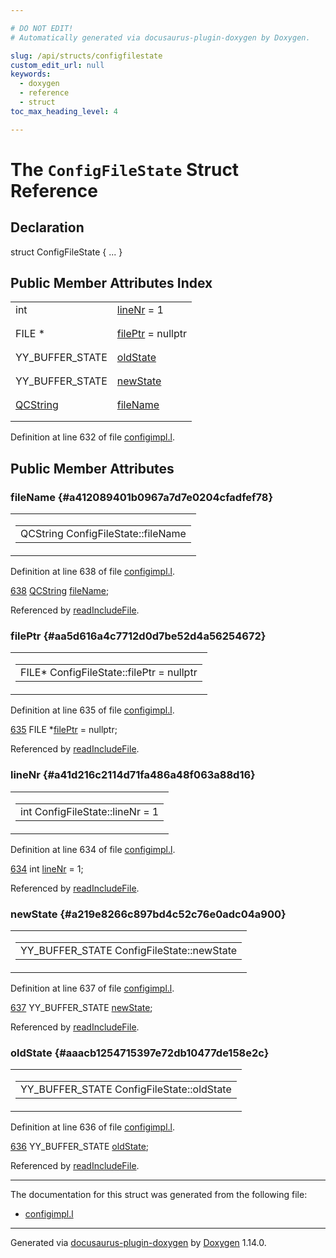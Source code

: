 ```yaml
---

# DO NOT EDIT!
# Automatically generated via docusaurus-plugin-doxygen by Doxygen.

slug: /api/structs/configfilestate
custom_edit_url: null
keywords:
  - doxygen
  - reference
  - struct
toc_max_heading_level: 4

---
```


<div class="doxyPage">

# The `ConfigFileState` Struct Reference



## Declaration

<div class="doxyDeclaration">
struct ConfigFileState { ... }
</div>

## Public Member Attributes Index

<table class="doxyMembersIndex">

<tr class="doxyMemberIndexItem">
<td class="doxyMemberIndexItemType" align="left" valign="top">int</td>
<td class="doxyMemberIndexItemName" align="left" valign="top"><a href="#a41d216c2114d71fa486a48f063a88d16">lineNr</a> = 1</td>
</tr>
<tr class="doxyMemberIndexDescription">
<td class="doxyMemberIndexDescriptionLeft"></td>
<td class="doxyMemberIndexDescriptionRight">
</td>
</tr>
<tr class="doxyMemberIndexSeparator">
<td class="doxyMemberIndexSeparator" colspan="2"></td>
</tr>

<tr class="doxyMemberIndexItem">
<td class="doxyMemberIndexItemType" align="left" valign="top">FILE *</td>
<td class="doxyMemberIndexItemName" align="left" valign="top"><a href="#aa5d616a4c7712d0d7be52d4a56254672">filePtr</a> = nullptr</td>
</tr>
<tr class="doxyMemberIndexDescription">
<td class="doxyMemberIndexDescriptionLeft"></td>
<td class="doxyMemberIndexDescriptionRight">
</td>
</tr>
<tr class="doxyMemberIndexSeparator">
<td class="doxyMemberIndexSeparator" colspan="2"></td>
</tr>

<tr class="doxyMemberIndexItem">
<td class="doxyMemberIndexItemType" align="left" valign="top">YY_BUFFER_STATE</td>
<td class="doxyMemberIndexItemName" align="left" valign="top"><a href="#aaacb1254715397e72db10477de158e2c">oldState</a></td>
</tr>
<tr class="doxyMemberIndexDescription">
<td class="doxyMemberIndexDescriptionLeft"></td>
<td class="doxyMemberIndexDescriptionRight">
</td>
</tr>
<tr class="doxyMemberIndexSeparator">
<td class="doxyMemberIndexSeparator" colspan="2"></td>
</tr>

<tr class="doxyMemberIndexItem">
<td class="doxyMemberIndexItemType" align="left" valign="top">YY_BUFFER_STATE</td>
<td class="doxyMemberIndexItemName" align="left" valign="top"><a href="#a219e8266c897bd4c52c76e0adc04a900">newState</a></td>
</tr>
<tr class="doxyMemberIndexDescription">
<td class="doxyMemberIndexDescriptionLeft"></td>
<td class="doxyMemberIndexDescriptionRight">
</td>
</tr>
<tr class="doxyMemberIndexSeparator">
<td class="doxyMemberIndexSeparator" colspan="2"></td>
</tr>

<tr class="doxyMemberIndexItem">
<td class="doxyMemberIndexItemType" align="left" valign="top"><a href="/web-doxygen/docs/api/classes/qcstring">QCString</a></td>
<td class="doxyMemberIndexItemName" align="left" valign="top"><a href="#a412089401b0967a7d7e0204cfadfef78">fileName</a></td>
</tr>
<tr class="doxyMemberIndexDescription">
<td class="doxyMemberIndexDescriptionLeft"></td>
<td class="doxyMemberIndexDescriptionRight">
</td>
</tr>
<tr class="doxyMemberIndexSeparator">
<td class="doxyMemberIndexSeparator" colspan="2"></td>
</tr>

</table>


<p>Definition at line 632 of file <a href="/web-doxygen/docs/api/files/src/configimpl-l">configimpl.l</a>.</p>

<div class="doxySectionDef">

## Public Member Attributes

### fileName {#a412089401b0967a7d7e0204cfadfef78}

<div class="doxyMemberItem">
<div class="doxyMemberProto">
<table class="doxyMemberLabels">
<tr class="doxyMemberLabels">
<td class="doxyMemberLabelsLeft">
<table class="doxyMemberName">
<tr>
<td class="doxyMemberName">QCString ConfigFileState::fileName</td>
</tr>
</table>
</td>
</tr>
</table>
</div>
<div class="doxyMemberDoc">


<p>Definition at line 638 of file <a href="/web-doxygen/docs/api/files/src/configimpl-l">configimpl.l</a>.</p>

<div class="doxyProgramListing">

<div class="doxyCodeLine"><span class="doxyLineNumber"><a href="#a412089401b0967a7d7e0204cfadfef78">638</a></span><span class="doxyLineContent"><span class="doxyHighlight">  <a href="/web-doxygen/docs/api/classes/qcstring">QCString</a> <a href="#a412089401b0967a7d7e0204cfadfef78">fileName</a>;</span></span></div>

</div>


Referenced by <a href="/web-doxygen/docs/api/files/src/configimpl-l/#a692163c1902febf3d5dc44644e851f26">readIncludeFile</a>.
</div>
</div>

### filePtr {#aa5d616a4c7712d0d7be52d4a56254672}

<div class="doxyMemberItem">
<div class="doxyMemberProto">
<table class="doxyMemberLabels">
<tr class="doxyMemberLabels">
<td class="doxyMemberLabelsLeft">
<table class="doxyMemberName">
<tr>
<td class="doxyMemberName">FILE* ConfigFileState::filePtr = nullptr</td>
</tr>
</table>
</td>
</tr>
</table>
</div>
<div class="doxyMemberDoc">


<p>Definition at line 635 of file <a href="/web-doxygen/docs/api/files/src/configimpl-l">configimpl.l</a>.</p>

<div class="doxyProgramListing">

<div class="doxyCodeLine"><span class="doxyLineNumber"><a href="#aa5d616a4c7712d0d7be52d4a56254672">635</a></span><span class="doxyLineContent"><span class="doxyHighlight">  FILE *<a href="#aa5d616a4c7712d0d7be52d4a56254672">filePtr</a> = </span><span class="doxyHighlightKeyword">nullptr</span><span class="doxyHighlight">;</span></span></div>

</div>


Referenced by <a href="/web-doxygen/docs/api/files/src/configimpl-l/#a692163c1902febf3d5dc44644e851f26">readIncludeFile</a>.
</div>
</div>

### lineNr {#a41d216c2114d71fa486a48f063a88d16}

<div class="doxyMemberItem">
<div class="doxyMemberProto">
<table class="doxyMemberLabels">
<tr class="doxyMemberLabels">
<td class="doxyMemberLabelsLeft">
<table class="doxyMemberName">
<tr>
<td class="doxyMemberName">int ConfigFileState::lineNr = 1</td>
</tr>
</table>
</td>
</tr>
</table>
</div>
<div class="doxyMemberDoc">


<p>Definition at line 634 of file <a href="/web-doxygen/docs/api/files/src/configimpl-l">configimpl.l</a>.</p>

<div class="doxyProgramListing">

<div class="doxyCodeLine"><span class="doxyLineNumber"><a href="#a41d216c2114d71fa486a48f063a88d16">634</a></span><span class="doxyLineContent"><span class="doxyHighlight">  </span><span class="doxyHighlightKeywordType">int</span><span class="doxyHighlight"> <a href="#a41d216c2114d71fa486a48f063a88d16">lineNr</a> = 1;</span></span></div>

</div>


Referenced by <a href="/web-doxygen/docs/api/files/src/configimpl-l/#a692163c1902febf3d5dc44644e851f26">readIncludeFile</a>.
</div>
</div>

### newState {#a219e8266c897bd4c52c76e0adc04a900}

<div class="doxyMemberItem">
<div class="doxyMemberProto">
<table class="doxyMemberLabels">
<tr class="doxyMemberLabels">
<td class="doxyMemberLabelsLeft">
<table class="doxyMemberName">
<tr>
<td class="doxyMemberName">YY_BUFFER_STATE ConfigFileState::newState</td>
</tr>
</table>
</td>
</tr>
</table>
</div>
<div class="doxyMemberDoc">


<p>Definition at line 637 of file <a href="/web-doxygen/docs/api/files/src/configimpl-l">configimpl.l</a>.</p>

<div class="doxyProgramListing">

<div class="doxyCodeLine"><span class="doxyLineNumber"><a href="#a219e8266c897bd4c52c76e0adc04a900">637</a></span><span class="doxyLineContent"><span class="doxyHighlight">  YY_BUFFER_STATE <a href="#a219e8266c897bd4c52c76e0adc04a900">newState</a>;</span></span></div>

</div>


Referenced by <a href="/web-doxygen/docs/api/files/src/configimpl-l/#a692163c1902febf3d5dc44644e851f26">readIncludeFile</a>.
</div>
</div>

### oldState {#aaacb1254715397e72db10477de158e2c}

<div class="doxyMemberItem">
<div class="doxyMemberProto">
<table class="doxyMemberLabels">
<tr class="doxyMemberLabels">
<td class="doxyMemberLabelsLeft">
<table class="doxyMemberName">
<tr>
<td class="doxyMemberName">YY_BUFFER_STATE ConfigFileState::oldState</td>
</tr>
</table>
</td>
</tr>
</table>
</div>
<div class="doxyMemberDoc">


<p>Definition at line 636 of file <a href="/web-doxygen/docs/api/files/src/configimpl-l">configimpl.l</a>.</p>

<div class="doxyProgramListing">

<div class="doxyCodeLine"><span class="doxyLineNumber"><a href="#aaacb1254715397e72db10477de158e2c">636</a></span><span class="doxyLineContent"><span class="doxyHighlight">  YY_BUFFER_STATE <a href="#aaacb1254715397e72db10477de158e2c">oldState</a>;</span></span></div>

</div>


Referenced by <a href="/web-doxygen/docs/api/files/src/configimpl-l/#a692163c1902febf3d5dc44644e851f26">readIncludeFile</a>.
</div>
</div>

</div>

<hr/>

<p>The documentation for this struct was generated from the following file:</p>

<ul>
<li><a href="/web-doxygen/docs/api/files/src/configimpl-l">configimpl.l</a></li>
</ul>

<hr/>

<p class="doxyGeneratedBy">Generated via <a href="https://github.com/xpack/docusaurus-plugin-doxygen">docusaurus-plugin-doxygen</a> by <a href="https://www.doxygen.nl">Doxygen</a> 1.14.0.</p>

</div>
